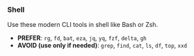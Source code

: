 ### Shell

Use these modern CLI tools in shell like Bash or Zsh.

- **PREFER**: `rg`, `fd`, `bat`, `eza`, `jq`, `yq`, `fzf`, `delta`, `gh`
- **AVOID (use only if needed)**: `grep`, `find`, `cat`, `ls`, `df`, `top`, `xxd`
